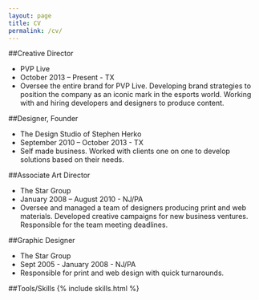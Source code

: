 ```yaml
---
layout: page
title: CV
permalink: /cv/
---
```


##Creative Director
- PVP Live
- October 2013 – Present - TX
- Oversee the entire brand for PVP Live. Developing brand strategies to position the company as an iconic mark in the esports world. Working with and hiring developers and designers to produce content.

##Designer, Founder
- The Design Studio of Stephen Herko
- September 2010 – October 2013 - TX
- Self made business. Worked with clients one on one to develop solutions based on their needs.

##Associate Art Director
- The Star Group
- January 2008 – August 2010 - NJ/PA
- Oversee and managed a team of designers producing print and web materials. Developed creative campaigns for new business ventures. Responsible for the team meeting deadlines.

##Graphic Designer
- The Star Group
- Sept 2005 - January 2008 - NJ/PA
- Responsible for print and web design with quick turnarounds.

##Tools/Skills
{% include skills.html %}
